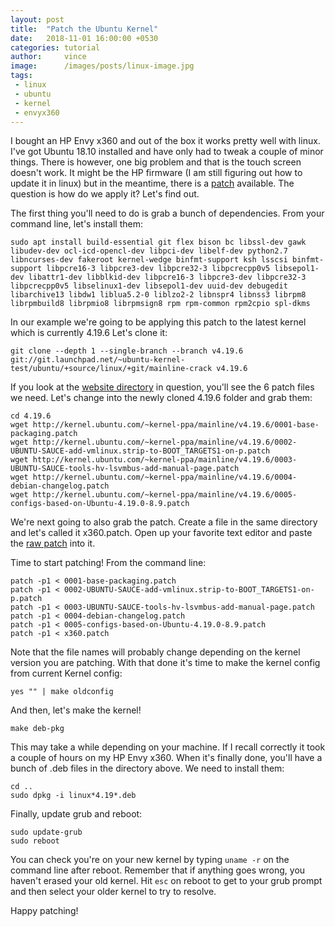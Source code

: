 ```yaml
---
layout: post
title:  "Patch the Ubuntu Kernel"
date:   2018-11-01 16:00:00 +0530
categories: tutorial
author:     vince
image:      /images/posts/linux-image.jpg
tags:
 - linux
 - ubuntu
 - kernel
 - envyx360
---
```


I bought an HP Envy x360 and out of the box it works pretty well with linux. I've got Ubuntu 18.10 installed and have only had to tweak a couple of minor things. There is however, one big problem and that is the touch screen doesn't work. It might be the HP firmware (I am still figuring out how to update it in linux) but in the meantime, there is a [patch](https://bugzilla.kernel.org/show_bug.cgi?id=198715#c14) available. The question is how do we apply it? Let's find out.

The first thing you'll need to do is grab a bunch of dependencies. From your command line, let's install them:

```
sudo apt install build-essential git flex bison bc libssl-dev gawk libudev-dev ocl-icd-opencl-dev libpci-dev libelf-dev python2.7 libncurses-dev fakeroot kernel-wedge binfmt-support ksh lsscsi binfmt-support libpcre16-3 libpcre3-dev libpcre32-3 libpcrecpp0v5 libsepol1-dev libattr1-dev libblkid-dev libpcre16-3 libpcre3-dev libpcre32-3 libpcrecpp0v5 libselinux1-dev libsepol1-dev uuid-dev debugedit libarchive13 libdw1 liblua5.2-0 liblzo2-2 libnspr4 libnss3 librpm8 librpmbuild8 librpmio8 librpmsign8 rpm rpm-common rpm2cpio spl-dkms
```

In our example we're going to be applying this patch to the latest kernel which is currently 4.19.6 Let's clone it:

```
git clone --depth 1 --single-branch --branch v4.19.6 git://git.launchpad.net/~ubuntu-kernel-test/ubuntu/+source/linux/+git/mainline-crack v4.19.6
```

If you look at the [website directory](http://kernel.ubuntu.com/~kernel-ppa/mainline/v4.19.6/) in question, you'll see the 6 patch files we need. Let's change into the newly cloned 4.19.6 folder and grab them:

```
cd 4.19.6
wget http://kernel.ubuntu.com/~kernel-ppa/mainline/v4.19.6/0001-base-packaging.patch
wget http://kernel.ubuntu.com/~kernel-ppa/mainline/v4.19.6/0002-UBUNTU-SAUCE-add-vmlinux.strip-to-BOOT_TARGETS1-on-p.patch
wget http://kernel.ubuntu.com/~kernel-ppa/mainline/v4.19.6/0003-UBUNTU-SAUCE-tools-hv-lsvmbus-add-manual-page.patch
wget http://kernel.ubuntu.com/~kernel-ppa/mainline/v4.19.6/0004-debian-changelog.patch
wget http://kernel.ubuntu.com/~kernel-ppa/mainline/v4.19.6/0005-configs-based-on-Ubuntu-4.19.0-8.9.patch
```

We're next going to also grab the patch. Create a file in the same directory and let's called it x360.patch. Open up your favorite text editor and paste the [raw patch](https://bugzilla.kernel.org/attachment.cgi?id=275381) into it.

Time to start patching! From the command line:

```
patch -p1 < 0001-base-packaging.patch
patch -p1 < 0002-UBUNTU-SAUCE-add-vmlinux.strip-to-BOOT_TARGETS1-on-p.patch
patch -p1 < 0003-UBUNTU-SAUCE-tools-hv-lsvmbus-add-manual-page.patch
patch -p1 < 0004-debian-changelog.patch
patch -p1 < 0005-configs-based-on-Ubuntu-4.19.0-8.9.patch
patch -p1 < x360.patch
```

Note that the file names will probably change depending on the kernel version you are patching. With that done it's time to make the kernel config from current Kernel config:

```
yes "" | make oldconfig
```

And then, let's make the kernel!

```
make deb-pkg
```

This may take a while depending on your machine. If I recall correctly it took a couple of hours on my HP Envy x360. When it's finally done, you'll have a bunch of .deb files in the directory above. We need to install them:

```
cd ..
sudo dpkg -i linux*4.19*.deb
```

Finally, update grub and reboot:

```
sudo update-grub
sudo reboot
```

You can check you're on your new kernel by typing `uname -r` on the command line after reboot. Remember that if anything goes wrong, you haven't erased your old kernel. Hit `esc` on reboot to get to your grub prompt and then select your older kernel to try to resolve.

Happy patching!
